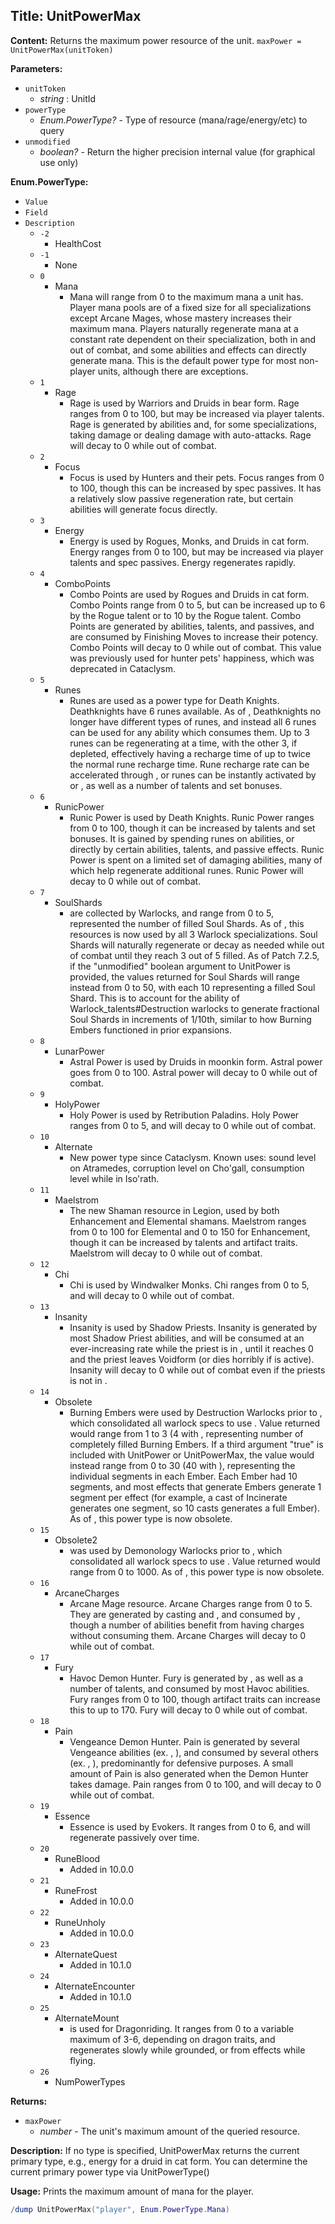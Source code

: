 ## Title: UnitPowerMax

**Content:**
Returns the maximum power resource of the unit.
`maxPower = UnitPowerMax(unitToken)`

**Parameters:**
- `unitToken`
  - *string* : UnitId
- `powerType`
  - *Enum.PowerType?* - Type of resource (mana/rage/energy/etc) to query
- `unmodified`
  - *boolean?* - Return the higher precision internal value (for graphical use only)

**Enum.PowerType:**
- `Value`
- `Field`
- `Description`
  - `-2`
    - HealthCost
  - `-1`
    - None
  - `0`
    - Mana
      - Mana will range from 0 to the maximum mana a unit has. Player mana pools are of a fixed size for all specializations except Arcane Mages, whose mastery increases their maximum mana. Players naturally regenerate mana at a constant rate dependent on their specialization, both in and out of combat, and some abilities and effects can directly generate mana. This is the default power type for most non-player units, although there are exceptions.
  - `1`
    - Rage
      - Rage is used by Warriors and Druids in bear form. Rage ranges from 0 to 100, but may be increased via player talents. Rage is generated by abilities and, for some specializations, taking damage or dealing damage with auto-attacks. Rage will decay to 0 while out of combat.
  - `2`
    - Focus
      - Focus is used by Hunters and their pets. Focus ranges from 0 to 100, though this can be increased by spec passives. It has a relatively slow passive regeneration rate, but certain abilities will generate focus directly.
  - `3`
    - Energy
      - Energy is used by Rogues, Monks, and Druids in cat form. Energy ranges from 0 to 100, but may be increased via player talents and spec passives. Energy regenerates rapidly.
  - `4`
    - ComboPoints
      - Combo Points are used by Rogues and Druids in cat form. Combo Points range from 0 to 5, but can be increased up to 6 by the Rogue talent or to 10 by the Rogue talent. Combo Points are generated by abilities, talents, and passives, and are consumed by Finishing Moves to increase their potency. Combo Points will decay to 0 while out of combat. This value was previously used for hunter pets' happiness, which was deprecated in Cataclysm.
  - `5`
    - Runes
      - Runes are used as a power type for Death Knights. Deathknights have 6 runes available. As of , Deathknights no longer have different types of runes, and instead all 6 runes can be used for any ability which consumes them. Up to 3 runes can be regenerating at a time, with the other 3, if depleted, effectively having a recharge time of up to twice the normal rune recharge time. Rune recharge rate can be accelerated through , or runes can be instantly activated by or , as well as a number of talents and set bonuses.
  - `6`
    - RunicPower
      - Runic Power is used by Death Knights. Runic Power ranges from 0 to 100, though it can be increased by talents and set bonuses. It is gained by spending runes on abilities, or directly by certain abilities, talents, and passive effects. Runic Power is spent on a limited set of damaging abilities, many of which help regenerate additional runes. Runic Power will decay to 0 while out of combat.
  - `7`
    - SoulShards
      - are collected by Warlocks, and range from 0 to 5, represented the number of filled Soul Shards. As of , this resources is now used by all 3 Warlock specializations. Soul Shards will naturally regenerate or decay as needed while out of combat until they reach 3 out of 5 filled. As of Patch 7.2.5, if the "unmodified" boolean argument to UnitPower is provided, the values returned for Soul Shards will range instead from 0 to 50, with each 10 representing a filled Soul Shard. This is to account for the ability of Warlock_talents#Destruction warlocks to generate fractional Soul Shards in increments of 1/10th, similar to how Burning Embers functioned in prior expansions.
  - `8`
    - LunarPower
      - Astral Power is used by Druids in moonkin form. Astral power goes from 0 to 100. Astral power will decay to 0 while out of combat.
  - `9`
    - HolyPower
      - Holy Power is used by Retribution Paladins. Holy Power ranges from 0 to 5, and will decay to 0 while out of combat.
  - `10`
    - Alternate
      - New power type since Cataclysm. Known uses: sound level on Atramedes, corruption level on Cho'gall, consumption level while in Iso'rath.
  - `11`
    - Maelstrom
      - The new Shaman resource in Legion, used by both Enhancement and Elemental shamans. Maelstrom ranges from 0 to 100 for Elemental and 0 to 150 for Enhancement, though it can be increased by talents and artifact traits. Maelstrom will decay to 0 while out of combat.
  - `12`
    - Chi
      - Chi is used by Windwalker Monks. Chi ranges from 0 to 5, and will decay to 0 while out of combat.
  - `13`
    - Insanity
      - Insanity is used by Shadow Priests. Insanity is generated by most Shadow Priest abilities, and will be consumed at an ever-increasing rate while the priest is in , until it reaches 0 and the priest leaves Voidform (or dies horribly if is active). Insanity will decay to 0 while out of combat even if the priests is not in .
  - `14`
    - Obsolete
      - Burning Embers were used by Destruction Warlocks prior to , which consolidated all warlock specs to use . Value returned would range from 1 to 3 (4 with , representing number of completely filled Burning Embers. If a third argument "true" is included with UnitPower or UnitPowerMax, the value would instead range from 0 to 30 (40 with ), representing the individual segments in each Ember. Each Ember had 10 segments, and most effects that generate Embers generate 1 segment per effect (for example, a cast of Incinerate generates one segment, so 10 casts generates a full Ember). As of , this power type is now obsolete.
  - `15`
    - Obsolete2
      - was used by Demonology Warlocks prior to , which consolidated all warlock specs to use . Value returned would range from 0 to 1000. As of , this power type is now obsolete.
  - `16`
    - ArcaneCharges
      - Arcane Mage resource. Arcane Charges range from 0 to 5. They are generated by casting and , and consumed by , though a number of abilities benefit from having charges without consuming them. Arcane Charges will decay to 0 while out of combat.
  - `17`
    - Fury
      - Havoc Demon Hunter. Fury is generated by , as well as a number of talents, and consumed by most Havoc abilities. Fury ranges from 0 to 100, though artifact traits can increase this to up to 170. Fury will decay to 0 while out of combat.
  - `18`
    - Pain
      - Vengeance Demon Hunter. Pain is generated by several Vengeance abilities (ex. , ), and consumed by several others (ex. , ), predominantly for defensive purposes. A small amount of Pain is also generated when the Demon Hunter takes damage. Pain ranges from 0 to 100, and will decay to 0 while out of combat.
  - `19`
    - Essence
      - Essence is used by Evokers. It ranges from 0 to 6, and will regenerate passively over time.
  - `20`
    - RuneBlood
      - Added in 10.0.0
  - `21`
    - RuneFrost
      - Added in 10.0.0
  - `22`
    - RuneUnholy
      - Added in 10.0.0
  - `23`
    - AlternateQuest
      - Added in 10.1.0
  - `24`
    - AlternateEncounter
      - Added in 10.1.0
  - `25`
    - AlternateMount
      - is used for Dragonriding. It ranges from 0 to a variable maximum of 3-6, depending on dragon traits, and regenerates slowly while grounded, or from effects while flying.
  - `26`
    - NumPowerTypes

**Returns:**
- `maxPower`
  - *number* - The unit's maximum amount of the queried resource.

**Description:**
If no type is specified, UnitPowerMax returns the current primary type, e.g., energy for a druid in cat form.
You can determine the current primary power type via UnitPowerType()

**Usage:**
Prints the maximum amount of mana for the player.
```lua
/dump UnitPowerMax("player", Enum.PowerType.Mana)
```